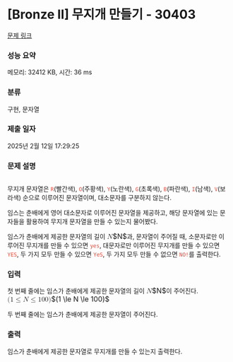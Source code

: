 # [Bronze II] 무지개 만들기 - 30403 

[문제 링크](https://www.acmicpc.net/problem/30403) 

### 성능 요약

메모리: 32412 KB, 시간: 36 ms

### 분류

구현, 문자열

### 제출 일자

2025년 2월 12일 17:29:25

### 문제 설명

<p style="text-align: center;"><img alt="" src="https://upload.acmicpc.net/cdba67e7-27f4-4646-98f7-3cea57f096b7/-/preview/"></p>

<p>무지개 문자열은 <code><span style="color:#e74c3c;">R</span></code>(빨간색), <code><span style="color:#e74c3c;">O</span></code>(주황색), <code><span style="color:#e74c3c;">Y</span></code>(노란색), <code><span style="color:#e74c3c;">G</span></code>(초록색), <code><span style="color:#e74c3c;">B</span></code>(파란색), <code><span style="color:#e74c3c;">I</span></code>(남색), <code><span style="color:#e74c3c;">V</span></code>(보라색) 순으로 이루어진 문자열이며, 대소문자를 구분하지 않는다.</p>

<p>임스는 춘배에게 영어 대소문자로 이루어진 문자열을 제공하고, 해당 문자열에 있는 문자들을 활용하여 무지개 문자열을 만들 수 있는지 물어봤다.</p>

<p>임스가 춘배에게 제공한 문자열의 길이 <mjx-container class="MathJax" jax="CHTML" style="font-size: 113.1%; position: relative;"><mjx-math class="MJX-TEX" aria-hidden="true"><mjx-mi class="mjx-i"><mjx-c class="mjx-c1D441 TEX-I"></mjx-c></mjx-mi></mjx-math><mjx-assistive-mml unselectable="on" display="inline"><math xmlns="http://www.w3.org/1998/Math/MathML"><mi>N</mi></math></mjx-assistive-mml><span aria-hidden="true" class="no-mathjax mjx-copytext">$N$</span></mjx-container>과, 문자열이 주어질 때, 소문자로만 이루어진 무지개를 만들 수 있으면 <span style="color:#e74c3c;"><code>yes</code></span>, 대문자로만 이루어진 무지개를 만들 수 있으면 <span style="color:#e74c3c;"><code>YES</code></span>, 두 가지 모두 만들 수 있으면 <span style="color:#e74c3c;"><code>YeS</code></span>, 두 가지 모두 만들 수 없으면 <span style="color:#e74c3c;"><code>NO!</code></span>를 출력한다.</p>

### 입력 

 <p>첫 번째 줄에는 임스가 춘배에게 제공한 문자열의 길이 <mjx-container class="MathJax" jax="CHTML" style="font-size: 113.1%; position: relative;"><mjx-math class="MJX-TEX" aria-hidden="true"><mjx-mi class="mjx-i"><mjx-c class="mjx-c1D441 TEX-I"></mjx-c></mjx-mi></mjx-math><mjx-assistive-mml unselectable="on" display="inline"><math xmlns="http://www.w3.org/1998/Math/MathML"><mi>N</mi></math></mjx-assistive-mml><span aria-hidden="true" class="no-mathjax mjx-copytext">$N$</span></mjx-container>이 주어진다. <mjx-container class="MathJax" jax="CHTML" style="font-size: 113.1%; position: relative;"><mjx-math class="MJX-TEX" aria-hidden="true"><mjx-mo class="mjx-n"><mjx-c class="mjx-c28"></mjx-c></mjx-mo><mjx-mn class="mjx-n"><mjx-c class="mjx-c31"></mjx-c></mjx-mn><mjx-mo class="mjx-n" space="4"><mjx-c class="mjx-c2264"></mjx-c></mjx-mo><mjx-mi class="mjx-i" space="4"><mjx-c class="mjx-c1D441 TEX-I"></mjx-c></mjx-mi><mjx-mo class="mjx-n" space="4"><mjx-c class="mjx-c2264"></mjx-c></mjx-mo><mjx-mn class="mjx-n" space="4"><mjx-c class="mjx-c31"></mjx-c><mjx-c class="mjx-c30"></mjx-c><mjx-c class="mjx-c30"></mjx-c></mjx-mn><mjx-mo class="mjx-n"><mjx-c class="mjx-c29"></mjx-c></mjx-mo></mjx-math><mjx-assistive-mml unselectable="on" display="inline"><math xmlns="http://www.w3.org/1998/Math/MathML"><mo stretchy="false">(</mo><mn>1</mn><mo>≤</mo><mi>N</mi><mo>≤</mo><mn>100</mn><mo stretchy="false">)</mo></math></mjx-assistive-mml><span aria-hidden="true" class="no-mathjax mjx-copytext">$(1 \le N \le 100)$</span> </mjx-container></p>

<p>두 번째 줄에는 임스가 춘배에게 제공한 문자열이 주어진다.</p>

### 출력 

 <p>임스가 춘배에게 제공한 문자열로 무지개를 만들 수 있는지 출력한다.</p>

